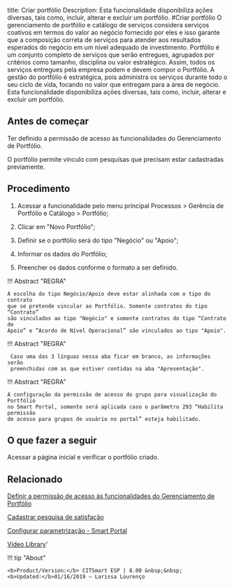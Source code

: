 title: Criar portfólio
Description: Esta funcionalidade disponibiliza ações diversas, tais como, incluir, alterar e excluir um portfólio.
#Criar portfólio
O gerenciamento de portfólio e catálogo de serviços considera serviços coativos em termos do valor ao negócio fornecido por eles e isso garante que a composição correta de serviços para atender aos resultados esperados do negócio em um nível adequado de investimento.
Portfólio é um conjunto completo de serviços que serão entregues, agrupados por critérios como tamanho, disciplina ou valor estratégico. Assim, todos os serviços entregues pela empresa podem e devem compor o Portfólio.
A gestão do portfólio é estratégica, pois administra os serviços durante todo o seu ciclo de vida, focando no valor que entregam para a área de negócio.
Esta funcionalidade disponibiliza ações diversas, tais como, incluir, alterar e excluir um portfólio.

Antes de começar
--------------------

Ter definido a permissão de acesso às funcionalidades do Gerenciamento de
Portfólio.

O portfólio permite vínculo com pesquisas que precisam estar cadastradas
previamente.

Procedimento
----------------

1.  Acessar a funcionalidade pelo menu principal Processos \> Gerência de
    Portfólio e Catálogo \> Portfólio;

2.  Clicar em "Novo Portfólio";

3.  Definir se o portfólio será do tipo "Negócio" ou "Apoio";

4.  Informar os dados do Portfólio;

5.  Preencher os dados conforme o formato a ser definido.

!!! Abstract "REGRA"

    A escolha do tipo Negócio/Apoio deve estar alinhada com o tipo do contrato
    que se pretende vincular ao Portfólio. Somente contratos do tipo “Contrato”
    são vinculados ao tipo "Negócio" e somente contratos do tipo “Contrato de
    Apoio” e “Acordo de Nível Operacional” são vinculados ao tipo "Apoio".

 !!! Abstract "REGRA"

     Caso uma das 3 línguas nessa aba ficar em branco, as informações serão
     preenchidas com as que estiver contidas na aba "Apresentação".


!!! Abstract "REGRA"

    A configuração da permissão de acesso do grupo para visualização do Portfólio
    no Smart Portal, somente será aplicada caso o parâmetro 293 “Habilita permissão
    de acesso para grupos de usuário no portal” esteja habilitado.



O que fazer a seguir
------------------------

Acessar a página inicial e verificar o portfólio criado.

Relacionado
---------------

[Definir a permissão de acesso às funcionalidades do Gerenciamento de Portfólio](/pt-br/citsmart-esp-8/initial-settings/access-settings/profile/portfolio-management.html)

[Cadastrar pesquisa de satisfação](/pt-br/citsmart-esp-8/processes/portfolio-and-catalog/configuration/register-satisfaction-survey.html)

[Configurar parametrização - Smart Portal](/pt-br/citsmart-esp-8/platform-administration/parameters-list/configure-parametrization-smart-portal.html)

<i class='fa fa-youtube-play  fa-2x' style='color:#97ce17;vertical-align: middle;'> </i> [Video Library](https://www.youtube.com/playlist?list=PLB5qK2uzf2RNuLck4D45CohnoacGmsTys)'

!!! tip "About"

    <b>Product/Version:</b> CITSmart ESP | 8.00 &nbsp;&nbsp;
    <b>Updated:</b>01/16/2019 – Larissa Lourenço

